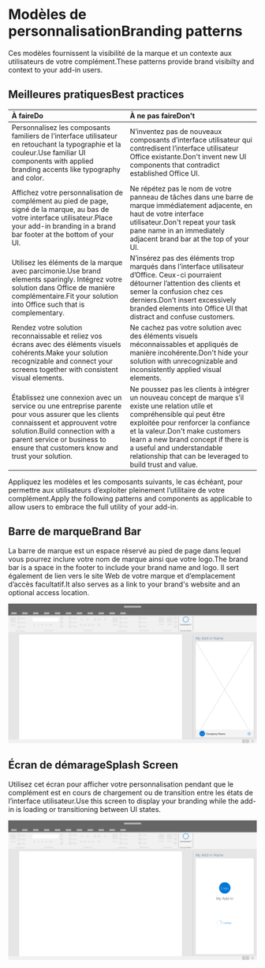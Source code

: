 # <a name="branding-patterns"></a><span data-ttu-id="bd98e-101">Modèles de personnalisation</span><span class="sxs-lookup"><span data-stu-id="bd98e-101">Branding patterns</span></span>

<span data-ttu-id="bd98e-102">Ces modèles fournissent la visibilité de la marque et un contexte aux utilisateurs de votre complément.</span><span class="sxs-lookup"><span data-stu-id="bd98e-102">These patterns provide brand visibilty and context to your add-in users.</span></span> 

## <a name="best-practices"></a><span data-ttu-id="bd98e-103">Meilleures pratiques</span><span class="sxs-lookup"><span data-stu-id="bd98e-103">Best practices</span></span>

|<span data-ttu-id="bd98e-104">À faire</span><span class="sxs-lookup"><span data-stu-id="bd98e-104">Do</span></span> |<span data-ttu-id="bd98e-105">À ne pas faire</span><span class="sxs-lookup"><span data-stu-id="bd98e-105">Don't</span></span>|
|:---- |:----|
| <span data-ttu-id="bd98e-106">Personnalisez les composants familiers de l’interface utilisateur en retouchant la typographie et la couleur.</span><span class="sxs-lookup"><span data-stu-id="bd98e-106">Use familiar UI components with applied branding accents like typography and color.</span></span> | <span data-ttu-id="bd98e-107">N’inventez pas de nouveaux composants d’interface utilisateur qui contredisent l’interface utilisateur Office existante.</span><span class="sxs-lookup"><span data-stu-id="bd98e-107">Don't invent new UI components that contradict established Office UI.</span></span> | 
| <span data-ttu-id="bd98e-108">Affichez votre personnalisation de complément au pied de page, signé de la marque, au bas de votre interface utilisateur.</span><span class="sxs-lookup"><span data-stu-id="bd98e-108">Place your add-in branding in a brand bar footer at the bottom of your UI.</span></span> | <span data-ttu-id="bd98e-109">Ne répétez pas le nom de votre panneau de tâches dans une barre de marque immédiatement adjacente, en haut de votre interface utilisateur.</span><span class="sxs-lookup"><span data-stu-id="bd98e-109">Don't repeat your task pane name in an immediately adjacent brand bar at the top of your UI.</span></span> |
| <span data-ttu-id="bd98e-110">Utilisez les éléments de la marque avec parcimonie.</span><span class="sxs-lookup"><span data-stu-id="bd98e-110">Use brand elements sparingly.</span></span> <span data-ttu-id="bd98e-111">Intégrez votre solution dans Office de manière complémentaire.</span><span class="sxs-lookup"><span data-stu-id="bd98e-111">Fit your solution into Office such that is complementary.</span></span> | <span data-ttu-id="bd98e-112">N’insérez pas des éléments trop marqués dans l’interface utilisateur d’Office. Ceux-ci pourraient détourner l’attention des clients et semer la confusion chez ces derniers.</span><span class="sxs-lookup"><span data-stu-id="bd98e-112">Don't insert excessively branded elements into Office UI that distract and confuse customers.</span></span> |
| <span data-ttu-id="bd98e-113">Rendez votre solution reconnaissable et reliez vos écrans avec des éléments visuels cohérents.</span><span class="sxs-lookup"><span data-stu-id="bd98e-113">Make your solution recognizable and connect your screens together with consistent visual elements.</span></span> | <span data-ttu-id="bd98e-114">Ne cachez pas votre solution avec des éléments visuels méconnaissables et appliqués de manière incohérente.</span><span class="sxs-lookup"><span data-stu-id="bd98e-114">Don't hide your solution with unrecognizable and inconsistently applied visual elements.</span></span> |
| <span data-ttu-id="bd98e-115">Établissez une connexion avec un service ou une entreprise parente pour vous assurer que les clients connaissent et approuvent votre solution.</span><span class="sxs-lookup"><span data-stu-id="bd98e-115">Build connection with a parent service or business to ensure that customers know and trust your solution.</span></span> | <span data-ttu-id="bd98e-116">Ne poussez pas les clients à intégrer un nouveau concept de marque s’il existe une relation utile et compréhensible qui peut être exploitée pour renforcer la confiance et la valeur.</span><span class="sxs-lookup"><span data-stu-id="bd98e-116">Don't make customers learn a new brand concept if there is a useful and understandable relationship that can be leveraged to build trust and value.</span></span> |


<span data-ttu-id="bd98e-117">Appliquez les modèles et les composants suivants, le cas échéant, pour permettre aux utilisateurs d’exploiter pleinement l’utilitaire de votre complément.</span><span class="sxs-lookup"><span data-stu-id="bd98e-117">Apply the following patterns and components as applicable to allow users to embrace the full utility of your add-in.</span></span>


## <a name="brand-bar"></a><span data-ttu-id="bd98e-118">Barre de marque</span><span class="sxs-lookup"><span data-stu-id="bd98e-118">Brand Bar</span></span>

<span data-ttu-id="bd98e-119">La barre de marque est un espace réservé au pied de page dans lequel vous pourrez inclure votre nom de marque ainsi que votre logo.</span><span class="sxs-lookup"><span data-stu-id="bd98e-119">The brand bar is a space in the footer to include your brand name and logo.</span></span> <span data-ttu-id="bd98e-120">Il sert également de lien vers le site Web de votre marque et d’emplacement d’accès facultatif.</span><span class="sxs-lookup"><span data-stu-id="bd98e-120">It also serves as a link to your brand's website and an optional access location.</span></span>

![Barre de marque - Spécifications pour le volet des tâches de bureau](../images/add-in-brand-bar.png)

## <a name="splash-screen"></a><span data-ttu-id="bd98e-122">Écran de démarage</span><span class="sxs-lookup"><span data-stu-id="bd98e-122">Splash Screen</span></span>

<span data-ttu-id="bd98e-123">Utilisez cet écran pour afficher votre personnalisation pendant que le complément est en cours de chargement ou de transition entre les états de l’interface utilisateur.</span><span class="sxs-lookup"><span data-stu-id="bd98e-123">Use this screen to display your branding while the add-in is loading or transitioning between UI states.</span></span>

![Barre de marque - Spécifications pour le volet des tâches de bureau](../images/add-in-splash-screen.png)